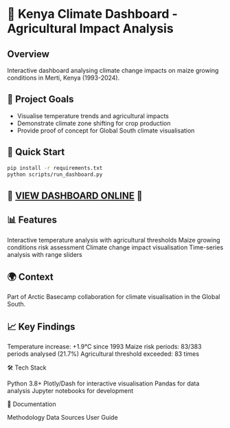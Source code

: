 # 🌽 Kenya Climate Dashboard - Agricultural Impact Analysis

## Overview
Interactive dashboard analysing climate change impacts on maize growing conditions in Merti, Kenya (1993-2024).

## 🎯 Project Goals
- Visualise temperature trends and agricultural impacts
- Demonstrate climate zone shifting for crop production
- Provide proof of concept for Global South climate visualisation

## 🚀 Quick Start
```bash
pip install -r requirements.txt
python scripts/run_dashboard.py
```

## 🚀 **[VIEW DASHBOARD ONLINE](https://hydrograd.github.io/climate-dashboard-merti/merti_improved_dashboard.html)** 🚀

## 📊 Features

Interactive temperature analysis with agricultural thresholds
Maize growing conditions risk assessment
Climate change impact visualisation
Time-series analysis with range sliders

## 🌍 Context
Part of Arctic Basecamp collaboration for climate visualisation in the Global South.

## 📈 Key Findings

Temperature increase: +1.9°C since 1993
Maize risk periods: 83/383 periods analysed (21.7%)
Agricultural threshold exceeded: 83 times

🛠️ Tech Stack

Python 3.8+
Plotly/Dash for interactive visualisation
Pandas for data analysis
Jupyter notebooks for development

📖 Documentation

Methodology
Data Sources
User Guide
